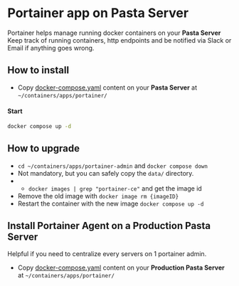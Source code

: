 # Portainer app on Pasta Server

Portainer helps manage running docker containers on your **Pasta Server**
Keep track of running containers, http endpoints and be notified via Slack or Email if anything goes wrong.

## How to install

- Copy [docker-compose.yaml](https://github.com/zouloux/pasta/tree/main/server/containers/apps/portainer-admin/docker-compose.yaml) content on your **Pasta Server** at `~/containers/apps/portainer/`

#### Start
```bash
docker compose up -d
```

## How to upgrade

- `cd ~/containers/apps/portainer-admin` and `docker compose down`
- Not mandatory, but you can safely copy the `data/` directory.
- - `docker images | grep "portainer-ce"` and get the image id
- Remove the old image with `docker image rm {imageID}`
- Restart the container with the new image `docker compose up -d`


## Install Portainer Agent on a Production Pasta Server

Helpful if you need to centralize every servers on 1 portainer admin.

- Copy [docker-compose.yaml](https://github.com/zouloux/pasta/tree/main/server/containers/apps/portainer-agent/docker-compose.yaml) content on your **Production Pasta Server** at `~/containers/apps/portainer/`
